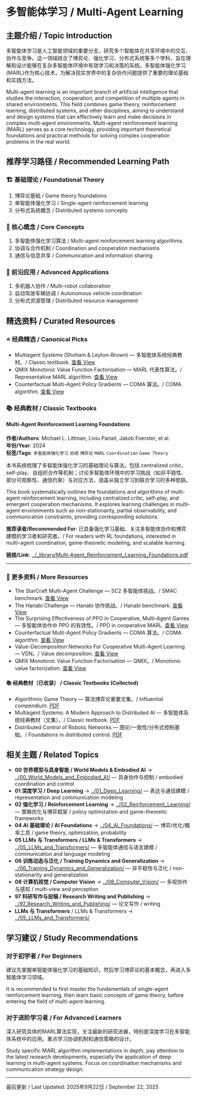 # 多智能体学习 / Multi-Agent Learning

## 主题介绍 / Topic Introduction

多智能体学习是人工智能领域的重要分支，研究多个智能体在共享环境中的交互、协作与竞争。这一领域结合了博弈论、强化学习、分布式系统等多个学科，旨在理解和设计能够在复杂多智能体环境中有效学习和决策的系统。多智能体强化学习(MARL)作为核心技术，为解决现实世界中的复杂协作问题提供了重要的理论基础和实践方法。

Multi-agent learning is an important branch of artificial intelligence that studies the interaction, cooperation, and competition of multiple agents in shared environments. This field combines game theory, reinforcement learning, distributed systems, and other disciplines, aiming to understand and design systems that can effectively learn and make decisions in complex multi-agent environments. Multi-agent reinforcement learning (MARL) serves as a core technology, providing important theoretical foundations and practical methods for solving complex cooperation problems in the real world.

## 推荐学习路径 / Recommended Learning Path

### 🏗️ 基础理论 / Foundational Theory

1. 博弈论基础 / Game theory foundations
2. 单智能体强化学习 / Single-agent reinforcement learning
3. 分布式系统概念 / Distributed systems concepts

### 🧠 核心概念 / Core Concepts

1. 多智能体强化学习算法 / Multi-agent reinforcement learning algorithms
2. 协调与合作机制 / Coordination and cooperation mechanisms
3. 通信与信息共享 / Communication and information sharing

### 🚀 前沿应用 / Advanced Applications

1. 多机器人协作 / Multi-robot collaboration
2. 自动驾驶车辆协调 / Autonomous vehicle coordination
3. 分布式资源管理 / Distributed resource management

## 精选资料 / Curated Resources

### ⭐ 经典精选 / Canonical Picks

- Multiagent Systems (Shoham & Leyton-Brown) — 多智能体系统经典教材。/ Classic textbook. [查看 View](../_library/Multiagent_Systems_Shoham_Leyton_Brown.pdf)
- QMIX Monotonic Value Function Factorisation — MARL 代表性算法。/ Representative MARL algorithm. [查看 View](../_library/QMIX_Monotonic_Value_Function_Factorisation_for_Deep_Multi-Agent_Reinforcement_Learning.pdf)
- Counterfactual Multi-Agent Policy Gradients — COMA 算法。/ COMA algorithm. [查看 View](../_library/Counterfactual_Multi-Agent_Policy_Gradients.pdf)

### 📚 经典教材 / Classic Textbooks

 
#### Multi-Agent Reinforcement Learning Foundations

**作者/Authors**: Michael L. Littman, Liviu Panait, Jakob Foerster, et al.  
**年份/Year**: 2024  
**标签/Tags**: `多智能体强化学习` `协调` `博弈论` `MARL` `Coordination` `Game Theory`

本书系统梳理了多智能体强化学习的基础理论与算法，包括 centralized critic、self-play、自组织合作等机制；讨论多智能体环境中的学习挑战（如非平稳性、部分可观察性、通信约束）与对应方法，涵盖从独立学习到联合学习的多种思路。

This book systematically outlines the foundations and algorithms of multi-agent reinforcement learning, including centralized critic, self-play, and emergent cooperation mechanisms. It explores learning challenges in multi-agent environments such as non-stationarity, partial observability, and communication constraints, providing corresponding solutions.

**推荐读者/Recommended For**: 已具备强化学习基础、关注多智能体协作和博弈建模的学习者和研究者。/ For readers with RL foundations, interested in multi-agent coordination, game-theoretic modeling, and scalable learning.

**链接/Link**: [../_library/Multi-Agent_Reinforcement_Learning_Foundations.pdf](../_library/Multi-Agent_Reinforcement_Learning_Foundations.pdf)

---

### 📄 更多资料 / More Resources

- The StarCraft Multi-Agent Challenge — SC2 多智能体挑战。/ SMAC benchmark. [查看 View](../_library/The_StarCraft_Multi-Agent_Challenge.pdf)
- The Hanabi Challenge — Hanabi 协作挑战。/ Hanabi benchmark. [查看 View](../_library/The_Hanabi_Challenge_A_New_Frontier_for_AI_Research.pdf)
- The Surprising Effectiveness of PPO in Cooperative, Multi-Agent Games — 多智能体协作中 PPO 的有效性。/ PPO in cooperative MARL. [查看 View](../_library/The_Surprising_Effectiveness_of_PPO_in_Cooperative,_Multi-Agent_Games.pdf)
- Counterfactual Multi-Agent Policy Gradients — COMA 算法。/ COMA algorithm. [查看 View](../_library/Counterfactual_Multi-Agent_Policy_Gradients.pdf)
- Value-Decomposition Networks For Cooperative Multi-Agent Learning — VDN。/ Value decomposition. [查看 View](../_library/Value-Decomposition_Networks_For_Cooperative_Multi-Agent_Learning.pdf)
- QMIX Monotonic Value Function Factorisation — QMIX。/ Monotonic value factorization. [查看 View](../_library/QMIX_Monotonic_Value_Function_Factorisation_for_Deep_Multi-Agent_Reinforcement_Learning.pdf)

#### 📚 经典教材（已收录） / Classic Textbooks (Collected)

- Algorithmic Game Theory — 算法博弈论重要文集。/ Influential compendium. [PDF](../_library/Algorithmic_Game_Theory.pdf)
- Multiagent Systems: A Modern Approach to Distributed AI — 多智能体系统经典教材（文集）。/ Classic textbook. [PDF](../_library/Multiagent_Systems_A_Modern_Approach_To_Distributed_Artificial_Intelligence_Gerhard_Weiss.pdf)
- Distributed Control of Robotic Networks — 图论/一致性/分布式控制基础。/ Foundations in distributed control. [PDF](../_library/DCRN_Bullocortesmartinez_10mar09.pdf)


## 相关主题 / Related Topics

- **00 世界模型与具身智能 / World Models & Embodied AI** → [../00_World_Models_and_Embodied_AI/](../00_World_Models_and_Embodied_AI/) — 具身协作与控制 / embodied coordination and control
- **01 深度学习 / Deep Learning** → [../01_Deep_Learning/](../01_Deep_Learning/) — 表达与通信建模 / representation and communication modeling
- **02 强化学习 / Reinforcement Learning** → [../02_Reinforcement_Learning/](../02_Reinforcement_Learning/) — 策略优化与博弈框架 / policy optimization and game-theoretic frameworks
- **04 AI 基础理论 / AI Foundations** → [../04_AI_Foundations/](../04_AI_Foundations/) — 博弈/优化/概率工具 / game theory, optimization, probability
- **05 LLMs 与 Transformers / LLMs & Transformers** → [../05_LLMs_and_Transformers/](../05_LLMs_and_Transformers/) — 多智能体通信与语言建模 / communication and language modeling
- **06 训练动态与泛化 / Training Dynamics and Generalization** → [../06_Training_Dynamics_and_Generalization/](../06_Training_Dynamics_and_Generalization/) — 非平稳性与泛化 / non-stationarity and generalization
- **08 计算机视觉 / Computer Vision** → [../08_Computer_Vision/](../08_Computer_Vision/) — 多视协作与感知 / multi-view and perception
- **97 科研写作与投稿 / Research Writing and Publishing** → [../97_Research_Writing_and_Publishing/](../97_Research_Writing_and_Publishing/) — 论文写作 / writing
- **LLMs 与 Transformers** / LLMs & Transformers → [../05_LLMs_and_Transformers/](../05_LLMs_and_Transformers/)

## 学习建议 / Study Recommendations

### 对于初学者 / For Beginners

建议先掌握单智能体强化学习的基础知识，然后学习博弈论的基本概念，再进入多智能体学习领域。

It is recommended to first master the fundamentals of single-agent reinforcement learning, then learn basic concepts of game theory, before entering the field of multi-agent learning.

### 对于进阶学习者 / For Advanced Learners

深入研究具体的MARL算法实现，关注最新的研究进展，特别是深度学习在多智能体系统中的应用。重点学习协调机制和通信策略的设计。

Study specific MARL algorithm implementations in depth, pay attention to the latest research developments, especially the application of deep learning in multi-agent systems. Focus on coordination mechanisms and communication strategy design.

---

最后更新 / Last Updated: 2025年9月22日 / September 22, 2025
